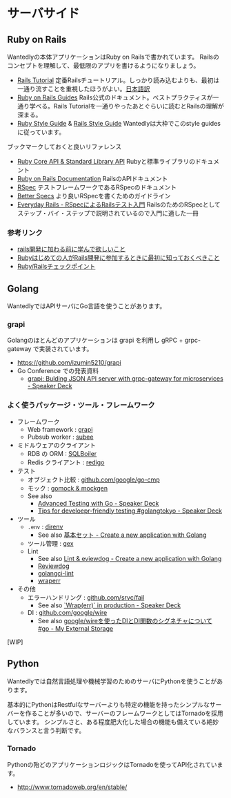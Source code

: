 サーバサイド
===========

## Ruby on Rails

Wantedlyの本体アプリケーションはRuby on Railsで書かれています。
Railsのコンセプトを理解して、最低限のアプリを書けるようになりましょう。

- [Rails Tutorial](https://www.railstutorial.org/book) 定番Railsチュートリアル。しっかり読み込むよりも、最初は一通り流すことを重視したほうがよい。[日本語訳](http://railstutorial.jp/)
- [Ruby on Rails Guides](http://guides.rubyonrails.org/) Rails公式のドキュメント。ベストプラクティスが一通り学べる。Rails Tutorialを一通りやったあとぐらいに読むとRailsの理解が深まる。
- [Ruby Style Guide](https://github.com/bbatsov/ruby-style-guide) & [Rails Style Guide](https://github.com/bbatsov/rails-style-guide) Wantedlyは大枠でこのstyle guidesに従っています。

ブックマークしておくと良いリファレンス

- [Ruby Core API & Standard Library API](http://ruby-doc.org/) Rubyと標準ライブラリのドキュメント
- [Ruby on Rails Documentation](http://api.rubyonrails.org/) RailsのAPIドキュメント
- [RSpec](https://www.relishapp.com/rspec) テストフレームワークであるRSpecのドキュメント
- [Better Specs](http://betterspecs.org) より良いRSpecを書くためのガイドライン
- [Everyday Rails - RSpecによるRailsテスト入門](https://leanpub.com/everydayrailsrspec-jp/read) RailsのためのRSpecとしてステップ・バイ・ステップで説明されているので入門に適した一冊


### 参考リンク

- [rails開発に加わる前に学んで欲しいこと](http://qiita.com/reikubonaga/items/60b4f6ee0a86ed06e83b)
- [Rubyはじめての人がRails開発に参加するときに最初に知っておくべきこと](http://qiita.com/awakia/items/42525adb473c7cc6b811)
- [Ruby/Railsチェックポイント](http://qiita.com/awakia/items/ea81e2da242e8e28dec6)


## Golang

WantedlyではAPIサーバにGo言語を使うことがあります。

### grapi

Golangのほとんどのアプリケーションは grapi を利用し gRPC + grpc-gateway で実装されています。
- https://github.com/izumin5210/grapi
- Go Conference での発表資料
  - [grapi: Bulding JSON API server with grpc-gateway for microservices - Speaker Deck](https://speakerdeck.com/izumin5210/grapi-bulding-json-api-server-with-grpc-gateway-for-microservices)


### よく使うパッケージ・ツール・フレームワーク

- フレームワーク
    - Web framework : [grapi](https://github.com/izumin5210/grapi)
    - Pubsub worker : [subee](https://github.com/wantedly/subee)
- ミドルウェアのクライアント
    - RDB の ORM : [SQLBoiler](https://github.com/volatiletech/sqlboiler)
    - Redis クライアント : [redigo](https://github.com/gomodule/redigo)
- テスト
    - オブジェクト比較 : [github.com/google/go-cmp](https://github.com/google/go-cmp)
    - モック  : [gomock & mockgen](https://github.com/golang/mock)
    - See also
        - [Advanced Testing with Go - Speaker Deck](https://speakerdeck.com/mitchellh/advanced-testing-with-go)
        - [Tips for develoepr-friendly testing #golangtokyo - Speaker Deck](https://speakerdeck.com/izumin5210/tips-for-develoepr-friendly-testing-number-golangtokyo)
- ツール
    - `.env` : [direnv](https://github.com/direnv/direnv)
        - See also [基本セット - Create a new application with Golang](./new-app.md#%E5%9F%BA%E6%9C%AC%E3%82%BB%E3%83%83%E3%83%88)
    - ツール管理 : [gex](https://github.com/izumin5210/gex)
    - Lint
        - See also [Lint & eviewdog - Create a new application with Golang](https://github.com/wantedly/dev-docs/blob/master/go/new-app.md#lint--reviewdog)
        - [Reviewdog](https://github.com/reviewdog/reviewdog)
        - [golangci-lint](https://github.com/golangci/golangci-lint)
        - [wraperr](https://github.com/srvc/wraperr)
- その他
    - エラーハンドリング : [github.com/srvc/fail](https://github.com/srvc/fail)
        - See also [\`Wrap(err)\` in production - Speaker Deck](https://speakerdeck.com/izumin5210/wrap-err-in-production)
    - DI : [github.com/google/wire](https://github.com/google/wire)
        - See also [google/wireを使ったDIとDI関数のシグネチャについて #go - My External Storage](https://budougumi0617.github.io/2018/12/14/how-to-use-google-wire/)



[WIP]

## Python

Wantedlyでは自然言語処理や機械学習のためのサーバにPythonを使うことがあります。

基本的にPythonはRestfulなサーバーよりも特定の機能を持ったシンプルなサーバーを作ることが多いので、サーバーのフレームワークとしてはTornadoを採用しています。
シンプルさと、ある程度肥大化した場合の機能も備えている絶妙なバランスと言う判断です。

### Tornado

Pythonの殆どのアプリケーションロジックはTornadoを使ってAPI化されています。

- http://www.tornadoweb.org/en/stable/
